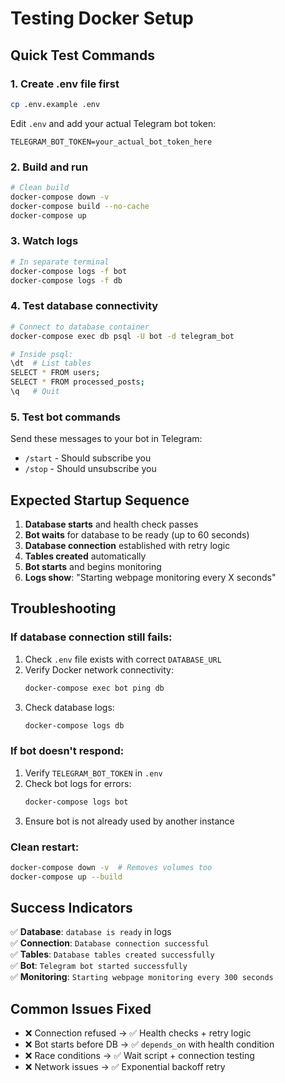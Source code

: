 # Testing Docker Setup

## Quick Test Commands

### 1. Create .env file first
```bash
cp .env.example .env
```

Edit `.env` and add your actual Telegram bot token:
```
TELEGRAM_BOT_TOKEN=your_actual_bot_token_here
```

### 2. Build and run
```bash
# Clean build
docker-compose down -v
docker-compose build --no-cache
docker-compose up
```

### 3. Watch logs
```bash
# In separate terminal
docker-compose logs -f bot
docker-compose logs -f db
```

### 4. Test database connectivity
```bash
# Connect to database container
docker-compose exec db psql -U bot -d telegram_bot

# Inside psql:
\dt  # List tables
SELECT * FROM users;
SELECT * FROM processed_posts;
\q   # Quit
```

### 5. Test bot commands
Send these messages to your bot in Telegram:
- `/start` - Should subscribe you
- `/stop` - Should unsubscribe you

## Expected Startup Sequence

1. **Database starts** and health check passes
2. **Bot waits** for database to be ready (up to 60 seconds)
3. **Database connection** established with retry logic
4. **Tables created** automatically
5. **Bot starts** and begins monitoring
6. **Logs show**: "Starting webpage monitoring every X seconds"

## Troubleshooting

### If database connection still fails:
1. Check `.env` file exists with correct `DATABASE_URL`
2. Verify Docker network connectivity:
   ```bash
   docker-compose exec bot ping db
   ```
3. Check database logs:
   ```bash
   docker-compose logs db
   ```

### If bot doesn't respond:
1. Verify `TELEGRAM_BOT_TOKEN` in `.env`
2. Check bot logs for errors:
   ```bash
   docker-compose logs bot
   ```
3. Ensure bot is not already used by another instance

### Clean restart:
```bash
docker-compose down -v  # Removes volumes too
docker-compose up --build
```

## Success Indicators

✅ **Database**: `database is ready` in logs  
✅ **Connection**: `Database connection successful`  
✅ **Tables**: `Database tables created successfully`  
✅ **Bot**: `Telegram bot started successfully`  
✅ **Monitoring**: `Starting webpage monitoring every 300 seconds`  

## Common Issues Fixed

- ❌ Connection refused → ✅ Health checks + retry logic
- ❌ Bot starts before DB → ✅ `depends_on` with health condition  
- ❌ Race conditions → ✅ Wait script + connection testing
- ❌ Network issues → ✅ Exponential backoff retry